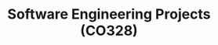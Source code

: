 ---
layout: project_cat
title: Software Engineering Projects (CO328)
nav_order: 6
permalink: /co328/
has_children: true
num_projects: #
parent: Home
has_toc: true
default_thumb_image: /data/categories/co328/thumbnail.jpg
description: This section contains projects conducted as a partial requirement to complete the course CO328 - Software Engineering. Usually, these projects are conducted by groups of 3 students. The course focus on using software architectures and software project management experience.
---